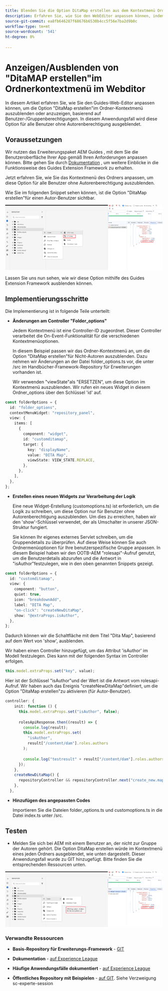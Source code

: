 ```yaml
---
title: Blenden Sie die Option DitaMap erstellen aus dem Kontextmenü Ordner für bestimmte Benutzer oder Gruppen aus.
description: Erfahren Sie, wie Sie den WebEditor anpassen können, indem Sie die Option "DitaMap"im Ordner-Kontextmenü für bestimmte Benutzer/Gruppen ausblenden.
source-git-commit: ea8fb646287f68676b6530b4cc5f56e7ba2d9b0c
workflow-type: tm+mt
source-wordcount: '541'
ht-degree: 0%

---
```



# Anzeigen/Ausblenden von &quot;DitaMAP erstellen&quot;im Ordnerkontextmenü im Webditor

In diesem Artikel erfahren Sie, wie Sie den Guides-Web-Editor anpassen können, um die Option &quot;DitaMap erstellen&quot;im Ordner-Kontextmenü auszublenden oder anzuzeigen, basierend auf Benutzer-/Gruppenberechtigungen.
In diesem Anwendungsfall wird diese Option für alle Benutzer ohne Autorenberechtigung ausgeblendet.

## Voraussetzungen

Wir nutzen das Erweiterungspaket AEM Guides , mit dem Sie die Benutzeroberfläche Ihrer App gemäß Ihren Anforderungen anpassen können.
Bitte gehen Sie durch [Dokumentation](https://github.com/adobe/guides-extension/tree/main) , um weitere Einblicke in die Funktionsweise des Guides Extension Framework zu erhalten.

Jetzt erfahren Sie, wie Sie das Kontextmenü des Ordners anpassen, um diese Option für alle Benutzer ohne Autorenberechtigung auszublenden.

Wie Sie im folgenden Snippet sehen können, ist die Option &quot;DitaMap erstellen&quot;für einen Autor-Benutzer sichtbar.

![Option &quot;DitaMap erstellen&quot;anzeigen](../../../assets/authoring/ditamap-show-author.png)

Lassen Sie uns nun sehen, wie wir diese Option mithilfe des Guides Extension Framework ausblenden können.

## Implementierungsschritte

Die Implementierung ist in folgende Teile unterteilt:

- **Änderungen am Controller &quot;Folder_options&quot;**

  Jedem Kontextmenü ist eine Controller-ID zugeordnet. Dieser Controller verarbeitet die On-Event-Funktionalität für die verschiedenen Kontextmenüoptionen.

  In diesem Beispiel passen wir das Ordner-Kontextmenü an, um die Option &quot;DitaMap erstellen&quot;für Nicht-Autoren auszublenden. Dazu nehmen wir Änderungen an der Datei folder_options.ts vor, die unter /src im Handbücher-Framework-Repository für Erweiterungen vorhanden ist.

  Wir verwenden &quot;viewState&quot;als &quot;ERSETZEN&quot;, um diese Option im Kontextmenü auszublenden.
Wir rufen ein neues Widget in diesem Ordner_options über den Schlüssel &#39;id&#39; auf.

```typescript
const folderOptions = {
  id: "folder_options",
  contextMenuWidget: "repository_panel",
  view: {
    items: [
      {
        component: "widget",
        id: "customditamap",
        target: {
          key: "displayName",
          value: "DITA Map",
          viewState: VIEW_STATE.REPLACE,
        },
      },
    ],
  },
};
```

- **Erstellen eines neuen Widgets zur Verarbeitung der Logik**

  Eine neue Widget-Erstellung (customoptions.ts) ist erforderlich, um die Logik zu schreiben, um diese Option nur für Benutzer ohne Autorenberechtigung auszublenden. Um dies zu erreichen, haben wir den &#39;show&#39;-Schlüssel verwendet, der als Umschalter in unserer JSON-Struktur fungiert.

  Sie können Ihr eigenes externes Servlet schreiben, um die Gruppendetails zu überprüfen. Auf diese Weise können Sie auch Ordnermenüoptionen für Ihre benutzerspezifische Gruppe anpassen.
In diesem Beispiel haben wir den OOTB-AEM &quot;rolesapi&quot;-Aufruf genutzt, um die Benutzerdetails abzurufen und die Antwort in &quot;isAuthor&quot;festzulegen, wie in den oben genannten Snippets gezeigt.

```typescript
const folderOptions = {
  id: "customditamap",
  view: {
    component: "button",
    quiet: true,
    icon: "breakdownAdd",
    label: "DITA Map",
    "on-click": "createNewDitaMap",
    show: "@extraProps.isAuthor",
  },
};
```

Dadurch können wir die Schaltfläche mit dem Titel &quot;Dita Map&quot;, basierend auf dem Wert von &#39;show&#39;, ausblenden.

Wir haben einen Controller hinzugefügt, um das Attribut &#39;isAuthor&#39; im Modell festzulegen. Dies kann mit der folgenden Syntax im Controller erfolgen.

```typescript
this.model.extraProps.set("key", value);
```

Hier ist der Schlüssel &quot;isAuthor&quot;und der Wert ist die Antwort vom rolesapi-Aufruf.
Wir haben auch das Ereignis &quot;createNewDitaMap&quot;definiert, um die Option &quot;DitaMap erstellen&quot;zu aktivieren (für Autor-Benutzer).

```typescript
controller: {
    init: function () {
      this.model.extraProps.set("isAuthor", false);

      rolesApiResponse.then((result) => {
        console.log(result);
        this.model.extraProps.set(
          "isAuthor",
          result["/content/dam"].roles.authors
        );

        console.log("testresult" + result["/content/dam"].roles.authors);
      });
    },
    createNewDitaMap() {
      repositoryController && repositoryController.next("create_new.map");
    },
  },
```

- **Hinzufügen des angepassten Codes**

  Importieren Sie die Dateien folder_options.ts und customoptions.ts in die Datei index.ts unter /src.

## Testen

- Melden Sie sich bei AEM mit einem Benutzer an, der nicht zur Gruppe der Autoren gehört. Die Option DitaMap erstellen würde im Kontextmenü eines jeden Ordners ausgeblendet, wie unten dargestellt.
Dieser Anwendungsfall wurde zu GIT hinzugefügt. Bitte finden Sie die entsprechenden Ressourcen unten.

![DitaMap-Option ausblenden](../../../assets/authoring/ditamap-hide-non-author.png)

### Verwandte Ressourcen

- **Basis-Repository für Erweiterungs-Framework** - [GIT](https://github.com/adobe/guides-extension/tree/main)

- **Dokumentation** - [auf Experience League](../../../../../guides-ui-extensions/aem_guides_framework/basic-customisation.md)

- **Häufige Anwendungsfälle dokumentiert** - [auf Experience League](../../../../../guides-ui-extensions/aem_guides_framework/jui-framework.md)

- **Öffentliches Repository mit Beispielen** - [auf GIT](https://github.com/adobe/guides-extension/tree/sc-expert-session). Siehe Verzweigung sc-experte-session

```

```
